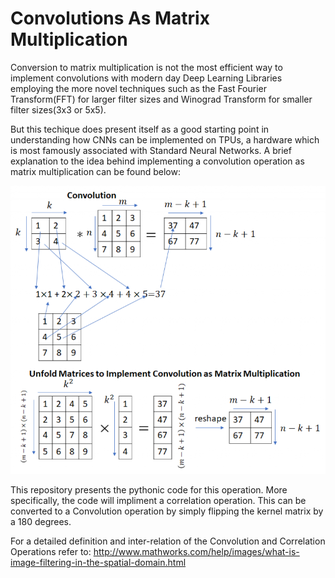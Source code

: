 # Convolutions As Matrix Multiplication

Conversion to matrix multiplication is not the most efficient way to implement convolutions with modern day Deep Learning Libraries employing the more novel techniques such as the Fast Fourier Transform(FFT) for larger filter sizes and Winograd Transform for smaller filter sizes(3x3 or 5x5). 

But this techique does present itself as a good starting point in understanding how CNNs can be implemented on TPUs, a hardware which is most famously associated with Standard Neural Networks. A brief explanation to the idea behind implementing a convolution operation as matrix multiplication can be found below:

![](Images/Convolution_as_Matmul.png)

This repository presents the pythonic code for this operation. More specifically, the code will impliment a correlation operation. This can be converted to a Convolution operation by simply flipping the kernel matrix by a 180 degrees.

For a detailed definition and inter-relation of the Convolution and Correlation Operations refer to: http://www.mathworks.com/help/images/what-is-image-filtering-in-the-spatial-domain.html
